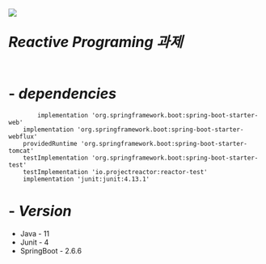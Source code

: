 <h1 style="align-content: center">
<img src="https://reactivex.io/assets/Rx_Logo_S.png" style="text-align: center">

*Reactive Programing 과제*


</h1>

# - _dependencies_

```
        implementation 'org.springframework.boot:spring-boot-starter-web'
	implementation 'org.springframework.boot:spring-boot-starter-webflux'
	providedRuntime 'org.springframework.boot:spring-boot-starter-tomcat'
	testImplementation 'org.springframework.boot:spring-boot-starter-test'
	testImplementation 'io.projectreactor:reactor-test'
	implementation 'junit:junit:4.13.1'
```

# - _Version_
- Java - 11
- Junit - 4
- SpringBoot - 2.6.6

